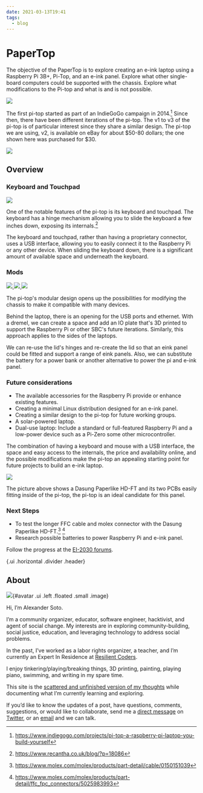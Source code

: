 ```yaml
---
date: 2021-03-13T19:41
tags:
  - blog
---
```


# PaperTop

The objective of the PaperTop is to explore creating an e-ink laptop using a Raspberry Pi 3B+, Pi-Top, and an e-ink panel. Explore what other single-board computers could be supported with the chassis. Explore what modifications to the Pi-top and what is and is not possible.

<a href="static/building-an-e-ink-laptop/IMG_20210216_194558.jpg" target="_blank" class="ui centered large image">
  <img src="static/papertop/papertop.jpg">
</a>


The first pi-top started as part of an IndieGoGo campaign in 2014.[^indiegogo] Since then, there have been different iterations of the pi-top. The v1 to v3 of the pi-top is of particular interest since they share a similar design. The pi-top we are using, v2, is available on eBay for about $50-80 dollars; the one shown here was purchased for $30.

<a href="static/building-an-e-ink-laptop/IMG_20210216_194558.jpg" target="_blank" class="ui centered large image">
  <img src="static/papertop/pitop-v1.jpg">
</a>


## Overview

### Keyboard and Touchpad

<a href="static/building-an-e-ink-laptop/IMG_20210216_194558.jpg" target="_blank" class="ui centered large image">
  <img src="static/papertop/pitop-keyboard.jpg">
</a>


One of the notable features of the pi-top is its keyboard and touchpad. The keyboard has a hinge mechanism allowing you to slide the keyboard a few inches down, exposing its internals.[^recanta]

The keyboard and touchpad, rather than having a proprietary connector, uses a USB interface, allowing you to easily connect it to the Raspberry Pi or any other device. When sliding the keyboard down, there is a significant amount of available space and underneath the keyboard.

### Mods

<a href="static/building-an-e-ink-laptop/IMG_20210216_194558.jpg" target="_blank" class="ui centered large image">
  <img src="static/papertop/pitop-back.jpg">
</a>


<a href="static/building-an-e-ink-laptop/IMG_20210216_194558.jpg" target="_blank" class="ui centered large image">
  <img src="static/papertop/pitop-side.png">
</a>

<a href="static/building-an-e-ink-laptop/IMG_20210216_194558.jpg" target="_blank" class="ui centered large image">
  <img src="static/papertop/pitop-lid.jpg">
</a>


The pi-top's modular design opens up the possibilities for modifying the chassis to make it compatible with many devices.

Behind the laptop, there is an opening for the USB ports and ethernet. With a dremel, we can create a space and add an IO plate that's 3D printed to support the Raspberry Pi or other SBC's future iterations. Similarly, this approach applies to the sides of the laptops.

We can re-use the lid's hinges and re-create the lid so that an eink panel could be fitted and support a range of eink panels. Also, we can substitute the battery for a power bank or another alternative to power the pi and e-ink panel.

### Future considerations

* The available accessories for the Raspberry Pi provide or enhance existing features.
* Creating a minimal Linux distribution designed for an e-ink panel.
* Creating a similar design to the pi-top for future working groups.
* A solar-powered laptop.
* Dual-use laptop: Include a standard or full-featured Raspberry Pi and a low-power device such as a Pi-Zero some other microcontroller.

The combination of having a keyboard and mouse with a USB interface, the space and easy access to the internals, the price and availability online, and the possible modifications make the pi-top an appealing starting point for future projects to build an e-ink laptop.

<a href="static/building-an-e-ink-laptop/IMG_20210216_194558.jpg" target="_blank" class="ui centered large image">
  <img src="static/papertop/pitop-dasung.jpg">
</a>

The picture above shows a Dasung Paperlike HD-FT and its two PCBs easily fitting inside of the pi-top, the pi-top is an ideal candidate for this panel.

### Next Steps
- To test the longer FFC cable and molex connector with the Dasung Paperlike HD-FT.[^ffc] [^molex]
- Research possible batteries to power Raspberry Pi and e-ink panel.

Follow the progress at the [EI-2030 forums](https://forum.ei2030.org/t/papertop-laptop/136).

{.ui .horizontal .divider .header}

## About
![](static/profile.jpeg){#avatar .ui .left .floated .small .image}

Hi, I’m Alexander Soto.

I’m a community organizer, educator, software engineer, hacktivist, and agent of social change. My interests are in exploring community-building, social justice, education, and leveraging technology to address social problems.

In the past, I’ve worked as a labor rights organizer, a teacher, and I’m currently an Expert In Residence at [Resilient Coders](https://www.resilientcoders.org/).

I enjoy tinkering/playing/breaking things, 3D printing, painting, playing piano, swimming, and writing in my spare time.

This site is the [scattered and unfinished version of my thoughts](https://alexsoto.dev/impulse.html) while documenting what I’m currently learning and exploring.

If you’d like to know the updates of a post, have questions, comments, suggestions, or would like to collaborate, send me a [direct message](https://twitter.com/messages/compose?recipient_id=4648173315) on [Twitter](https://twitter.com/alexsotodev), or an [email](mailto:contact@alexsoto.dev) and we can talk.

<section id="subscriptionLinks"></section>

<div class="ui section divider"></div>

<section id="socialMediaLinks"></section>

<div class="ui section divider"></div>

<div id="commento"></div>

[^indiegogo]: https://www.indiegogo.com/projects/pi-top-a-raspberry-pi-laptop-you-build-yourself
[^recanta]: https://www.recantha.co.uk/blog/?p=18086
[^ffc]: https://www.molex.com/molex/products/part-detail/cable/0150151039
[^molex]: https://www.molex.com/molex/products/part-detail/ffc_fpc_connectors/5025983993
